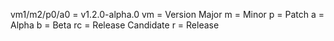 vm1/m2/p0/a0 = v1.2.0-alpha.0
vm = Version Major
m = Minor
p = Patch
a = Alpha
b = Beta
rc = Release Candidate
r = Release
